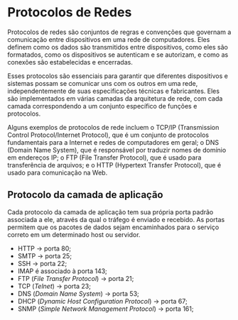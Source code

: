 # Protocolos de Redes
Protocolos de redes são conjuntos de regras e convenções que governam a comunicação entre dispositivos em uma rede de computadores. Eles definem como os dados são transmitidos entre dispositivos, como eles são formatados, como os dispositivos se autenticam e se autorizam, e como as conexões são estabelecidas e encerradas.

Esses protocolos são essenciais para garantir que diferentes dispositivos e sistemas possam se comunicar uns com os outros em uma rede, independentemente de suas especificações técnicas e fabricantes. Eles são implementados em várias camadas da arquitetura de rede, com cada camada correspondendo a um conjunto específico de funções e protocolos.

Alguns exemplos de protocolos de rede incluem o TCP/IP (Transmission Control Protocol/Internet Protocol), que é um conjunto de protocolos fundamentais para a Internet e redes de computadores em geral; o DNS (Domain Name System), que é responsável por traduzir nomes de domínio em endereços IP; o FTP (File Transfer Protocol), que é usado para transferência de arquivos; e o HTTP (Hypertext Transfer Protocol), que é usado para comunicação na Web.

## Protocolo da camada de aplicação

Cada protocolo da camada de aplicação tem sua própria porta padrão associada a ele, através da qual o tráfego é enviado e recebido. As portas permitem que os pacotes de dados sejam encaminhados para o serviço correto em um determinado host ou servidor.

- HTTP -> porta 80;
- SMTP -> porta 25;
- SSH -> porta 22;
- IMAP é associado à porta 143;
- FTP (*File Transfer Protocol*) -> porta 21;
- TCP (*Telnet*) -> porta 23;
- DNS (*Domain Name System*) -> porta 53; 
- DHCP (*Dynamic Host Configuration Protocol*) -> porta 67; 
- SNMP (*Simple Network Management Protocol*) -> porta 161; 
